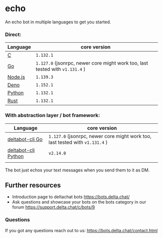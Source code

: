 # echo

An echo bot in multiple languages to get you started.

### Direct:

| Language                                                          | core version                                                                 |
| ----------------------------------------------------------------- | ---------------------------------------------------------------------------- |
| [C](./c)                                                          | `1.132.1`                                                                    |
| [Go](./go)                                                        | `1.127.0` (jsonrpc, newer core might work too, last tested with `v1.131.4` ) |
| [Node.js](./nodejs_stdio_jsonrpc)                                 | `1.139.3`                                                                    |
| [Deno](./deno)                                                    | `1.152.1`                                                                        |
| [Python](./python)                                                | `1.132.1`                                                                    |
| [Rust](./rust)                                                    | `1.132.1`                                                                    |

### With abstraction layer / bot framework:

| Language                                     | core version                                                                 |
|----------------------------------------------|------------------------------------------------------------------------------|
| [deltabot-cli Go](./go_deltabot_cli)         | `1.127.0` (jsonrpc, newer core might work too, last tested with `v1.131.4` ) |
| [deltabot-cli Python](./python_deltabot_cli) | `v2.14.0`                                                                    |
|                                              |                                                                              |

The bot just echos your text messages when you send them to it as DM.

## Further resources

- Introduction page to deltachat bots https://bots.delta.chat/
- Ask questions and showcase your bots on the bots category in our forum https://support.delta.chat/c/bots/9

### Questions

If you got any questions reach out to us: https://bots.delta.chat/contact.html
